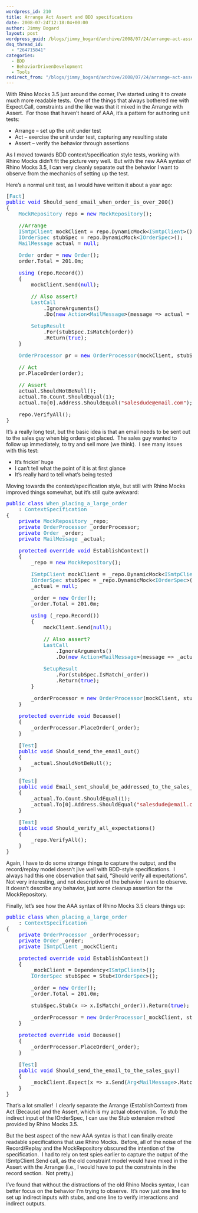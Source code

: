 ```yaml
---
wordpress_id: 210
title: Arrange Act Assert and BDD specifications
date: 2008-07-24T12:18:04+00:00
author: Jimmy Bogard
layout: post
wordpress_guid: /blogs/jimmy_bogard/archive/2008/07/24/arrange-act-assert-and-bdd-specifications.aspx
dsq_thread_id:
  - "264715841"
categories:
  - BDD
  - BehaviorDrivenDevelopment
  - Tools
redirect_from: "/blogs/jimmy_bogard/archive/2008/07/24/arrange-act-assert-and-bdd-specifications.aspx/"
---
```

With Rhino Mocks 3.5 just around the corner, I&#8217;ve started using it to create much more readable tests.&nbsp; One of the things that always bothered me with Expect.Call, constraints and the like was that it mixed in the Arrange with Assert.&nbsp; For those that haven&#8217;t heard of AAA, it&#8217;s a pattern for authoring unit tests:

  * Arrange &#8211; set up the unit under test
  * Act &#8211; exercise the unit under test, capturing any resulting state
  * Assert &#8211; verify the behavior through assertions

As I moved towards BDD context/specification style tests, working with Rhino Mocks didn&#8217;t fit the picture very well.&nbsp; But with the new AAA syntax of Rhino Mocks 3.5, I can very cleanly separate out the behavior I want to observe from the mechanics of setting up the test.

Here&#8217;s a normal unit test, as I would have written it about a year ago:

<pre>[<span style="color: #2b91af">Fact</span>]
<span style="color: blue">public void </span>Should_send_email_when_order_is_over_200()
{
    <span style="color: #2b91af">MockRepository </span>repo = <span style="color: blue">new </span><span style="color: #2b91af">MockRepository</span>();

    <span style="color: green">//Arrange
    </span><span style="color: #2b91af">ISmtpClient </span>mockClient = repo.DynamicMock&lt;<span style="color: #2b91af">ISmtpClient</span>&gt;();
    <span style="color: #2b91af">IOrderSpec </span>stubSpec = repo.DynamicMock&lt;<span style="color: #2b91af">IOrderSpec</span>&gt;();
    <span style="color: #2b91af">MailMessage </span>actual = <span style="color: blue">null</span>;

    <span style="color: #2b91af">Order </span>order = <span style="color: blue">new </span><span style="color: #2b91af">Order</span>();
    order.Total = 201.0m;

    <span style="color: blue">using </span>(repo.Record())
    {
        mockClient.Send(<span style="color: blue">null</span>);

        <span style="color: green">// Also assert?
        </span><span style="color: #2b91af">LastCall
            </span>.IgnoreArguments()
            .Do(<span style="color: blue">new </span><span style="color: #2b91af">Action</span>&lt;<span style="color: #2b91af">MailMessage</span>&gt;(message =&gt; actual = message));

        <span style="color: #2b91af">SetupResult
            </span>.For(stubSpec.IsMatch(order))
            .Return(<span style="color: blue">true</span>);
    }

    <span style="color: #2b91af">OrderProcessor </span>pr = <span style="color: blue">new </span><span style="color: #2b91af">OrderProcessor</span>(mockClient, stubSpec);

    <span style="color: green">// Act
    </span>pr.PlaceOrder(order);

    <span style="color: green">// Assert
    </span>actual.ShouldNotBeNull();
    actual.To.Count.ShouldEqual(1);
    actual.To[0].Address.ShouldEqual(<span style="color: #a31515">"salesdude@email.com"</span>);

    repo.VerifyAll();
}
</pre>

[](http://11011.net/software/vspaste)[](http://11011.net/software/vspaste)

It&#8217;s a really long test, but the basic idea is that an email needs to be sent out to the sales guy when big orders get placed.&nbsp; The sales guy wanted to follow up immediately, to try and sell more (we think).&nbsp; I see many issues with this test:

  * It&#8217;s frickin&#8217; huge
  * I can&#8217;t tell what the point of it is at first glance
  * It&#8217;s really hard to tell what&#8217;s being tested

Moving towards the context/specification style, but still with Rhino Mocks improved things somewhat, but it&#8217;s still quite awkward:

<pre><span style="color: blue">public class </span><span style="color: #2b91af">When_placing_a_large_order 
    </span>: <span style="color: #2b91af">ContextSpecification
</span>{
    <span style="color: blue">private </span><span style="color: #2b91af">MockRepository </span>_repo;
    <span style="color: blue">private </span><span style="color: #2b91af">OrderProcessor </span>_orderProcessor;
    <span style="color: blue">private </span><span style="color: #2b91af">Order </span>_order;
    <span style="color: blue">private </span><span style="color: #2b91af">MailMessage </span>_actual;

    <span style="color: blue">protected override void </span>EstablishContext()
    {
        _repo = <span style="color: blue">new </span><span style="color: #2b91af">MockRepository</span>();

        <span style="color: #2b91af">ISmtpClient </span>mockClient = _repo.DynamicMock&lt;<span style="color: #2b91af">ISmtpClient</span>&gt;();
        <span style="color: #2b91af">IOrderSpec </span>stubSpec = _repo.DynamicMock&lt;<span style="color: #2b91af">IOrderSpec</span>&gt;();
        _actual = <span style="color: blue">null</span>;

        _order = <span style="color: blue">new </span><span style="color: #2b91af">Order</span>();
        _order.Total = 201.0m;

        <span style="color: blue">using </span>(_repo.Record())
        {
            mockClient.Send(<span style="color: blue">null</span>);

            <span style="color: green">// Also assert?
            </span><span style="color: #2b91af">LastCall
                </span>.IgnoreArguments()
                .Do(<span style="color: blue">new </span><span style="color: #2b91af">Action</span>&lt;<span style="color: #2b91af">MailMessage</span>&gt;(message =&gt; _actual = message));

            <span style="color: #2b91af">SetupResult
                </span>.For(stubSpec.IsMatch(_order))
                .Return(<span style="color: blue">true</span>);
        }

        _orderProcessor = <span style="color: blue">new </span><span style="color: #2b91af">OrderProcessor</span>(mockClient, stubSpec);
    }

    <span style="color: blue">protected override void </span>Because()
    {
        _orderProcessor.PlaceOrder(_order);
    }

    [<span style="color: #2b91af">Test</span>]
    <span style="color: blue">public void </span>Should_send_the_email_out()
    {
        _actual.ShouldNotBeNull();
    }

    [<span style="color: #2b91af">Test</span>]
    <span style="color: blue">public void </span>Email_sent_should_be_addressed_to_the_sales_guy()
    {
        _actual.To.Count.ShouldEqual(1);
        _actual.To[0].Address.ShouldEqual(<span style="color: #a31515">"salesdude@email.com"</span>);
    }

    [<span style="color: #2b91af">Test</span>]
    <span style="color: blue">public void </span>Should_verify_all_expectations()
    {
        _repo.VerifyAll();
    }
}
</pre>

[](http://11011.net/software/vspaste)

Again, I have to do some strange things to capture the output, and the record/replay model doesn&#8217;t jive well with BDD-style specifications.&nbsp; I always had this one observation that said, &#8220;Should verify all expectations&#8221;.&nbsp; Not very interesting, and not descriptive of the behavior I want to observe.&nbsp; It doesn&#8217;t describe any behavior, just some cleanup assertion for the MockRepository.

Finally, let&#8217;s see how the AAA syntax of Rhino Mocks 3.5 clears things up:

<pre><span style="color: blue">public class </span><span style="color: #2b91af">When_placing_a_large_order 
    </span>: <span style="color: #2b91af">ContextSpecification
</span>{
    <span style="color: blue">private </span><span style="color: #2b91af">OrderProcessor </span>_orderProcessor;
    <span style="color: blue">private </span><span style="color: #2b91af">Order </span>_order;
    <span style="color: blue">private </span><span style="color: #2b91af">ISmtpClient </span>_mockClient;

    <span style="color: blue">protected override void </span>EstablishContext()
    {
        _mockClient = Dependency&lt;<span style="color: #2b91af">ISmtpClient</span>&gt;();
        <span style="color: #2b91af">IOrderSpec </span>stubSpec = Stub&lt;<span style="color: #2b91af">IOrderSpec</span>&gt;();

        _order = <span style="color: blue">new </span><span style="color: #2b91af">Order</span>();
        _order.Total = 201.0m;

        stubSpec.Stub(x =&gt; x.IsMatch(_order)).Return(<span style="color: blue">true</span>);

        _orderProcessor = <span style="color: blue">new </span><span style="color: #2b91af">OrderProcessor</span>(_mockClient, stubSpec);
    }

    <span style="color: blue">protected override void </span>Because()
    {
        _orderProcessor.PlaceOrder(_order);
    }

    [<span style="color: #2b91af">Test</span>]
    <span style="color: blue">public void </span>Should_send_the_email_to_the_sales_guy()
    {
        _mockClient.Expect(x =&gt; x.Send(<span style="color: #2b91af">Arg</span>&lt;<span style="color: #2b91af">MailMessage</span>&gt;.Matches(msg =&gt; msg.To[0].Address == <span style="color: #a31515">"salesdude@email.com"</span>)));
    }
}
</pre>

[](http://11011.net/software/vspaste)

That&#8217;s a lot smaller!&nbsp; I clearly separate the Arrange (EstablishContext) from Act (Because) and the Assert, which is my actual observation.&nbsp; To stub the indirect input of the IOrderSpec, I can use the Stub extension method provided by Rhino Mocks 3.5.

But the best aspect of the new AAA syntax is that I can finally create readable specifications that use Rhino Mocks.&nbsp; Before, all of the noise of the Record/Replay and the MockRepository obscured the intention of the specification.&nbsp; I had to rely on test spies earlier to capture the output of the ISmtpClient.Send call, as the old constraint model would have mixed in the Assert with the Arrange (i.e., I would have to put the constraints in the record section.&nbsp; Not pretty.)

I&#8217;ve found that without the distractions of the old Rhino Mocks syntax, I can better focus on the behavior I&#8217;m trying to observe.&nbsp; It&#8217;s now just one line to set up indirect inputs with stubs, and one line to verify interactions and indirect outputs.